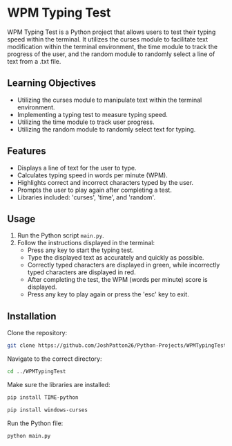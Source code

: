 # WPM Typing Test

WPM Typing Test is a Python project that allows users to test their typing speed within the terminal. It utilizes the curses module to facilitate text modification within the terminal environment, the time module to track the progress of the user, and the random module to randomly select a line of text from a .txt file.

## Learning Objectives

- Utilizing the curses module to manipulate text within the terminal environment.
- Implementing a typing test to measure typing speed.
- Utilizing the time module to track user progress.
- Utilizing the random module to randomly select text for typing.

## Features

- Displays a line of text for the user to type.
- Calculates typing speed in words per minute (WPM).
- Highlights correct and incorrect characters typed by the user.
- Prompts the user to play again after completing a test.
- Libraries included: 'curses', 'time', and 'random'. 

## Usage

1. Run the Python script `main.py`.
2. Follow the instructions displayed in the terminal:
   - Press any key to start the typing test.
   - Type the displayed text as accurately and quickly as possible.
   - Correctly typed characters are displayed in green, while incorrectly typed characters are displayed in red.
   - After completing the test, the WPM (words per minute) score is displayed.
   - Press any key to play again or press the 'esc' key to exit.

## Installation

Clone the repository:
   ```bash
   git clone https://github.com/JoshPatton26/Python-Projects/WPMTypingTest
   ```
Navigate to the correct directory:
   ```bash
   cd ../WPMTypingTest
   ```
Make sure the libraries are installed:
   ```bash
   pip install TIME-python
   ```
   ```bash
   pip install windows-curses
   ```
Run the Python file:
   ```bash
   python main.py
   ```
